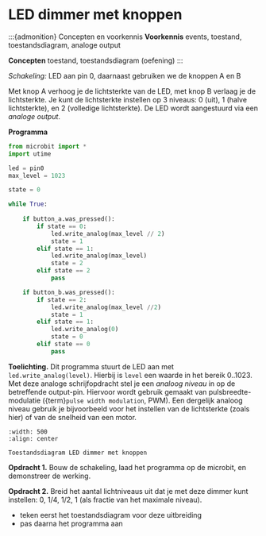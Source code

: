 # LED dimmer met knoppen

:::{admonition} Concepten en voorkennis
**Voorkennis** events, toestand, toestandsdiagram, analoge output

**Concepten** toestand, toestandsdiagram (oefening)
:::

**Schakeling*:* LED aan pin 0, daarnaast gebruiken we de knoppen A en B

Met knop A verhoog je de lichtsterkte van de LED, met knop B verlaag je de lichtsterkte. Je kunt de lichtsterkte instellen op 3 niveaus: 0 (uit), 1 (halve lichtsterkte), en 2 (volledige lichtsterkte).
De LED wordt aangestuurd via een *analoge output*.

**Programma**

```Python
from microbit import *
import utime

led = pin0
max_level = 1023

state = 0

while True:
 
    if button_a.was_pressed():
        if state == 0:
            led.write_analog(max_level // 2)
            state = 1
        elif state == 1:
            led.write_analog(max_level)
            state = 2
        elif state == 2
            pass 

    if button_b.was_pressed():
        if state == 2:
            led.write_analog(max_level //2)
            state = 1
        elif state == 1:
            led.write_analog(0)
            state = 0
        elif state == 0
            pass 

```

**Toelichting.**
Dit programma stuurt de LED aan met `led.write_analog(level)`. Hierbij is `level` een waarde in het bereik 0..1023. Met deze analoge schrijfopdracht stel je een *analoog niveau* in op de betreffende output-pin. Hiervoor wordt gebruik gemaakt van pulsbreedte-modulatie ({term}`pulse width modulation`, PWM). Een dergelijk analoog niveau gebruik je bijvoorbeeld voor het instellen van de lichtsterkte (zoals hier) of van de snelheid van een motor.

```{figure} ../figs/led-knoppen-dimmer-diagram.drawio.png
:width: 500
:align: center

Toestandsdiagram LED dimmer met knoppen
```

**Opdracht 1.** Bouw de schakeling, laad het programma op de microbit, en demonstreer de werking.

**Opdracht 2.** Breid het aantal lichtniveaus uit dat je met deze dimmer kunt instellen: 0, 1/4, 1/2, 1 (als fractie van het maximale niveau).

- teken eerst het toestandsdiagram voor deze uitbreiding
- pas daarna het programma aan